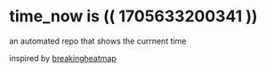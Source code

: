 # time_now is (( 1705633200341 ))

an automated repo that shows the currnent time

inspired by [breakingheatmap](https://github.com/breakingheatmap/breakingheatmap)